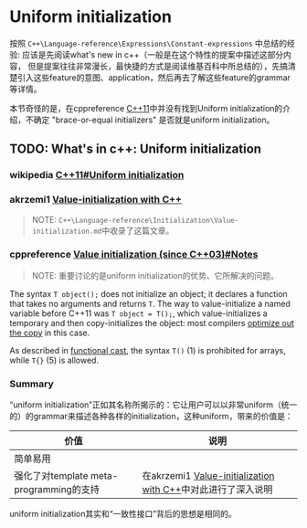 # Uniform initialization

按照 `C++\Language-reference\Expressions\Constant-expressions` 中总结的经验: 应该是先阅读what's new in c++（一般是在这个特性的提案中描述这部分内容， 但是提案往往非常漫长，最快捷的方式是阅读维基百科中所总结的），先搞清楚引入这些feature的意图、application，然后再去了解这些feature的grammar等详情。

本节奇怪的是，在cppreference [C++11](https://en.cppreference.com/w/cpp/11)中并没有找到Uniform initialization的介绍，不确定 "brace-or-equal initializers" 是否就是uniform initialization。

## TODO: What's in c++: Uniform initialization



### wikipedia [C++11#Uniform initialization](https://en.wikipedia.org/wiki/C%2B%2B11#Uniform_initialization)



### akrzemi1 [Value-initialization with C++](https://akrzemi1.wordpress.com/2013/09/10/value-initialization-with-c/)

> NOTE: `C++\Language-reference\Initialization\Value-initialization.md`中收录了这篇文章。

### cppreference [Value initialization (since C++03)#Notes](https://en.cppreference.com/w/cpp/language/value_initialization#Notes)

> NOTE: 重要讨论的是uniform initialization的优势、它所解决的问题。

The syntax `T object();` does not initialize an object; it declares a function that takes no arguments and returns `T`. The way to value-initialize a named variable before C++11 was `T object = T();`, which value-initializes a temporary and then copy-initializes the object: most compilers [optimize out the copy](https://en.cppreference.com/w/cpp/language/copy_elision) in this case.

As described in [functional cast](https://en.cppreference.com/w/cpp/language/explicit_cast), the syntax `T()` (1) is prohibited for arrays, while `T{}` (5) is allowed.



### Summary

“uniform initialization”正如其名称所揭示的：它让用户可以以非常uniform（统一的）的grammar来描述各种各样的initialization，这种uniform，带来的价值是：

| 价值                                    | 说明                                                         |
| --------------------------------------- | ------------------------------------------------------------ |
| 简单易用                                |                                                              |
| 强化了对template meta-programming的支持 | 在akrzemi1 [Value-initialization with C++](https://akrzemi1.wordpress.com/2013/09/10/value-initialization-with-c/)中对此进行了深入说明 |



uniform initialization其实和“一致性接口”背后的思想是相同的。

